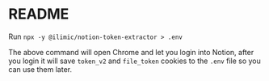 # README

Run `npx -y @ilimic/notion-token-extractor > .env`

The above command will open Chrome and let you login into Notion, after you login it will save `token_v2` and `file_token` cookies to the `.env` file so you can use them later.
